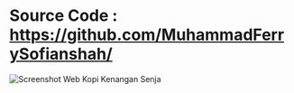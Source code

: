 # Source Code : https://github.com/MuhammadFerrySofianshah/
![Screenshot Web Kopi Kenangan Senja](https://github.com/user-attachments/assets/6b8cad02-3a24-4ede-bec9-c3c88eb28c09)
